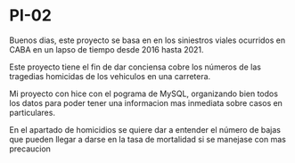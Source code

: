 # PI-02


Buenos dias, este proyecto se basa en en los siniestros viales ocurridos en CABA en un lapso de tiempo desde 2016 hasta 2021.

Este proyecto tiene el fin de dar conciensa cobre los números de las tragedias homicidas de los vehiculos en una carretera.

Mi proyecto con hice con el pograma de MySQL, organizando bien todos los datos para poder tener una informacion mas inmediata sobre casos en particulares.

En el apartado de homicidios se quiere dar a entender el número de bajas que pueden llegar a darse en la tasa de mortalidad si se manejase con mas precaucion 
